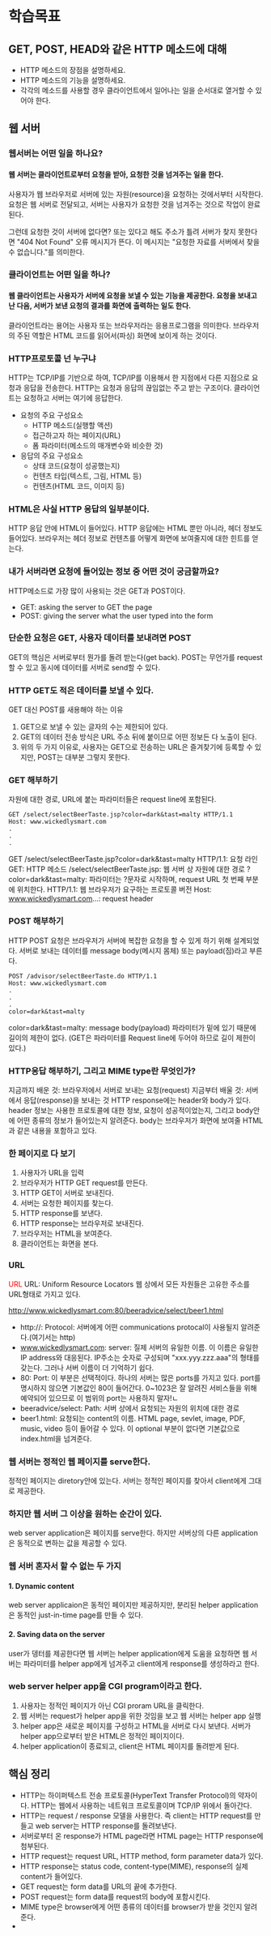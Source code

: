 # 학습목표
## GET, POST, HEAD와 같은 HTTP 메소드에 대해
* HTTP 메소드의 장점을 설명하세요.
* HTTP 메소드의 기능을 설명하세요.
* 각각의 메소드를 사용할 경우 클라이언트에서 일어나는 일을 순서대로 열거할 수 있어야 한다.

## 웹 서버
### 웹서버는 어떤 일을 하나요?
#### 웹 서버는 클라이언트로부터 요청을 받아, 요청한 것을 넘겨주는 일을 한다.
사용자가 웹 브라우저로 서버에 있는 자원(resource)을 요청하는 것에서부터 시작한다. 요청은 웹 서버로 전달되고, 서버는 사용자가 요청한 것을 넘겨주는 것으로 작업이 완료된다.

그런데 요청한 것이 서버에 없다면? 또는 있다고 해도 주소가 틀려 서버가 찾지 못한다면 "404 Not Found" 오류 메시지가 뜬다. 이 메시지는 "요청한 자료를 서버에서 찾을 수 없습니다."를 의미한다.

### 클라이언트는 어떤 일을 하나?
#### 웹 클라이언트는 사용자가 서버에 요청을 보낼 수 있는 기능을 제공한다. 요청을 보내고 난 다음, 서버가 보낸 요청의 결과를 화면에 출력하는 일도 한다.
클라이언트라는 용어는 사용자 또는 브라우저라는 응용프로그램을 의미한다. 브라우저의 주된 역할은 HTML 코드를 읽어서(파싱) 화면에 보이게 하는 것이다.

### HTTP프로토콜 넌 누구냐
HTTP는 TCP/IP를 기반으로 하여, TCP/IP를 이용해서 한 지점에서 다른 지점으로 요청과 응답을 전송한다.
HTTP는 요청과 응답의 끊임없는 주고 받는 구조이다.
클라이언트는 요청하고 서버는 여기에 응답한다.
* 요청의 주요 구성요소
    - HTTP 메소드(실행할 액션)
    - 접근하고자 하는 페이지(URL)
    - 폼 파라미터(메소드의 매개변수와 비슷한 것)
* 응답의 주요 구성요소
    - 상태 코드(요청이 성공했는지)
    - 컨텐츠 타입(텍스트, 그림, HTML 등)
    - 컨텐츠(HTML 코드, 이미지 등)

### HTML은 사실 HTTP 응답의 일부분이다.
HTTP 응답 안에 HTML이 들어있다. HTTP 응답에는 HTML 뿐만 아니라, 헤더 정보도 들어있다.
브라우저는 헤더 정보로 컨텐츠를 어떻게 화면에 보여줄지에 대한 힌트를 얻는다.

### 내가 서버라면 요청에 들어있는 정보 중 어떤 것이 궁금할까요?
HTTP메소드로 가장 많이 사용되는 것은 GET과 POST이다.
- GET: asking the server to GET the page
- POST: giving the server what the user typed into the form

### 단순한 요청은 GET, 사용자 데이터를 보내려면 POST
GET의 핵심은 서버로부터 뭔가를 돌려 받는다(get back).
POST는 무언가를 request할 수 있고 동시에 데이터를 서버로 send할 수 있다.

### HTTP GET도 적은 데이터를 보낼 수 있다.
GET 대신 POST를 새용해야 하는 이유
1. GET으로 보낼 수 있는 글자의 수는 제한되어 있다.
2. GET의 데이터 전송 방식은 URL 주소 뒤에 붙이므로 어떤 정보든 다 노출이 된다.
3. 위의 두 가지 이유로, 사용자는 GET으로 전송하는 URL은 즐겨찾기에 등록할 수 있지만, POST는 대부분 그렇지 못한다.

### GET 해부하기
자원에 대한 경로, URL에 붙는 파라미터들은 request line에 포함된다.
```http
GET /select/selectBeerTaste.jsp?color=dark&tast=malty HTTP/1.1
Host: www.wickedlysmart.com
.
.
.
```
GET /select/selectBeerTaste.jsp?color=dark&tast=malty HTTP/1.1: 요청 라인
GET: HTTP 메소드
/select/selectBeerTaste.jsp: 웹 서버 상 자원에 대한 경로
?color=dark&tast=malty: 파라미터는 ?문자로 시작하며, request URL 첫 번째 부분에 위치한다.
HTTP/1.1: 웹 브라우저가 요구하는 프로토콜 버전
Host: www.wickedlysmart.com...: request header

### POST 해부하기
HTTP POST 요청은 브라우저가 서버에 복잡한 요청을 할 수 있게 하기 위해 설계되었다.
서버로 보내는 데이터를 message body(메시지 몸체) 또는 payload(짐)라고 부른다.
```http
POST /advisor/selectBeerTaste.do HTTP/1.1
Host: www.wickedlysmart.com
.
.
.
color=dark&tast=malty
```
color=dark&tast=malty: message body(payload)
파라미터가 밑에 있기 때문에 길이의 제한이 없다. (GET은 파라미터를 Request line에 두어야 하므로 길이 제한이 있다.)

### HTTP응답 해부하기, 그리고 MIME type란 무엇인가?
지금까지 배운 것: 브라우저에서 서버로 보내는 요청(request)
지금부터 배울 것: 서버에서 응답(response)을 보내는 것
HTTP response에는 header와 body가 있다.
header 정보는 사용한 프로토콜에 대한 정보, 요청이 성공적이었는지, 그리고 body안에 어떤 종류의 정보가 들어있는지 알려준다.
body는 브라우저가 화면에 보여줄 HTML과 같은 내용을 포함하고 있다.

### 한 페이지로 다 보기
1. 사용자가 URL을 입력
2. 브라우저가 HTTP GET request를 만든다.
3. HTTP GET이 서버로 보내진다.
4. 서버는 요청한 페이지를 찾는다.
5. HTTP response를 보낸다.
6. HTTP response는 브라우저로 보내진다.
7. 브라우저는 HTML을 보여준다.
8. 클라이언트는 화면을 본다.

### URL
<span style="color:red;">URL</span>
URL: Uniform Resource Locators
웹 상에서 모든 자원들은 고유한 주소를 URL형태로 가지고 있다.

http://www.wickedlysmart.com:80/beeradvice/select/beer1.html

- http://: Protocol: 서버에게 어떤 communications protocal이 사용될지 알려준다.(여기서는 http)
- www.wickedlysmart.com: server: 질제 서버의 유일한 이름. 이 이름은 유일한 IP address와 대응된다. IP주소는 숫자로 구성되며 "xxx.yyy.zzz.aaa"의 형태를 갖는다. 그러나 서버 이름이 더 기억하기 쉽다.
- 80: Port: 이 부분은 선택적이다. 하나의 서버는 많은 ports를 가지고 있다. port를 명시하지 않으면 기본값인 80이 들어간다. 0~1023은 잘 알려진 서비스들을 위해 예약되어 있으므로 이 범위의 port는 사용하지 말자!ㄴ
- beeradvice/select: Path: 서버 상에서 요청되는 자원의 위치에 대한 경로
- beer1.html: 요청되는 content의 이름. HTML page, sevlet, image, PDF, music, video 등이 들어갈 수 있다. 이 optional 부분이 없다면 기본값으로 index.html을 넘겨준다.

### 웹 서버는 정적인 웹 페이지를 serve한다.
정적인 페이지는 diretory안에 있는다. 서버는 정적인 페이지를 찾아서 client에게 그대로 제공한다. 

### 하지만 웹 서버 그 이상을 원하는 순간이 있다.
web server application은 페이지를 serve한다. 
하지만 서버상의 다른 application은 동적으로 변하는 값을 제공할 수 있다.

### 웹 서버 혼자서 할 수 없는 두 가지
#### 1. Dynamic content
web server applicaion은 동적인 페이지만 제공하지만, 분리된 helper application은 동적인 just-in-time page를 만들 수 있다.

#### 2. Saving data on the server
user가 뎅터를 제공한다면 웹 서버는 helper application에게 도움을 요청하면 웹 서버는 파라미터를 helper app에게 넘겨주고 client에게 response를 생성하라고 한다.

### web server helper app을 CGI program이라고 한다.
1. 사용자는 정적인 페이지가 아닌 CGI proram URL을 클릭한다.
2. 웹 서버는 request가 helper app을 위한 것임을 보고 웹 서버는 helper app 실행
3. helper app은 새로운 페이지를 구성하고 HTML을 서버로 다시 보낸다. 서버가 helper app으로부터 받은 HTML은 정적인 페이지이다.
4. helper application이 종료되고, client은 HTML 페이지를 돌려받게 된다.

## 핵심 정리
* HTTP는 하이퍼텍스트 전송 프로토콜(HyperText Transfer Protocol)의 약자이다. HTTP는 웹에서 사용하는 네트워크 프로토콜이며 TCP/IP 위에서 돌아간다.
* HTTP는 request / response 모델을 사용한다. 즉 client는 HTTP request를 만들고 web server는 HTTP response를 돌려보낸다. 
* 서버로부터 온 response가 HTML page라면 HTML page는 HTTP response에 첨부된다.
* HTTP request는 request URL, HTTP method, form parameter data가 있다.
* HTTP response는 status code, content-type(MIME), response의 실제 content가 들어있다.
* GET request는 form data를 URL의 끝에 추가한다.
* POST request는 form data를 request의 body에 포함시킨다.
* MIME type은 browser에게 어떤 종류의 데이터를 browser가 받을 것인지 알려준다.
* 